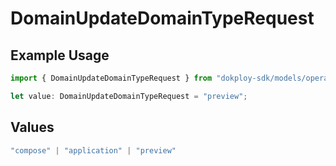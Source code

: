 # DomainUpdateDomainTypeRequest

## Example Usage

```typescript
import { DomainUpdateDomainTypeRequest } from "dokploy-sdk/models/operations";

let value: DomainUpdateDomainTypeRequest = "preview";
```

## Values

```typescript
"compose" | "application" | "preview"
```